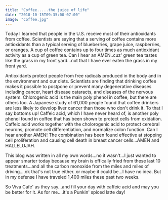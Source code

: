 ```yaml
---
title: "Coffee.....the juice of life"
date: "2010-10-15T09:35:00-07:00"
image: "coffee.jpg"
---
```


Today I learned that people in the U.S. receive most of their antioxidants from  coffee. Scientists are saying that a serving of coffee contains more antioxidants than a typical serving of blueberries, grape juice, raspberries, or oranges. A cup of coffee contains up to four times as much antioxidant activity as a cup of green tea. Can I hear an AMEN..cuz' green tea tastes like the grass in my front yard...not that I have ever eaten the grass in my front yard.

Antioxidants protect people from free radicals produced in the body and in the environment and our diets. 
Scientists are finding that drinking coffee makes it possible to postpone or prevent many degenerative diseases including cancer, heart disease cataracts, and diseases of the nervous system. 
Chlorogenic acid is the main poly phenol in coffee, but there are others too. A Japanese study of 61,000 people found that coffee drinkers are less likely to develop liver cancer than those who don't drink it. To that I say bottoms up! 
Caffeic acid, which I have never heard of, is another poly phenol found in coffee that has been shown to protect cells from oxidation. Caffeic acid works together with the cholorogenic acid to protect cerebral neurons, promote cell differentiation, and normalize colon function. Can I hear another AMEN!
The combination has been found effective at stopping cell proliferation and causing cell death in breast cancer cells...AMEN and HALLELUJAH.

This blog was written in all my own words...no it wasn't...I just wanted to appear smarter today because my brain is offically fried from these last 10 treatments...and all the carbon  monoxide from the miles and miles of driving....ok that's not true either..or maybe it could be...I have no idea. But in my defense I have traveled 1,400 miles these past two weeks.

So Viva Cafe' as they say...and fill your day with caffeic acid and may you be better for it. As for me....it's a Punkin' spiced latte day!